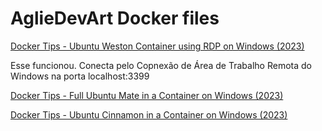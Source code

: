 # AglieDevArt Docker files

[Docker Tips - Ubuntu Weston Container using RDP on Windows (2023)](https://www.youtube.com/watch?v=OwlkrEr1lUQ)

Esse funcionou. Conecta pelo Copnexão de Área de Trabalho Remota do Windows na porta localhost:3399

[Docker Tips - Full Ubuntu Mate in a Container on Windows (2023)](https://www.youtube.com/watch?v=Psbt1m_isKM)

[Docker Tips - Ubuntu Cinnamon in a Container on Windows (2023)](https://www.youtube.com/watch?v=Psbt1m_isKM)